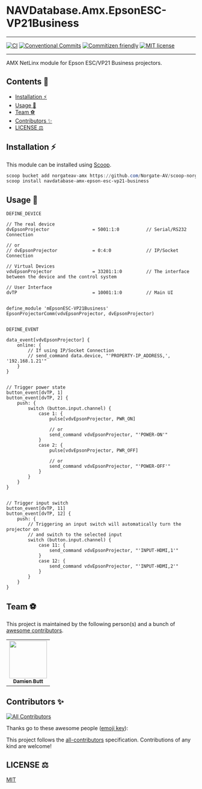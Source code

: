 # NAVDatabase.Amx.EpsonESC-VP21Business

<!-- <div align="center">
 <img src="./" alt="logo" width="200" />
</div> -->

---

[![CI](https://github.com/Norgate-AV/NAVDatabase.Amx.EpsonESC-VP21Business/actions/workflows/main.yml/badge.svg)](https://github.com/Norgate-AV/NAVDatabase.Amx.EpsonESC-VP21Business/actions/workflows/main.yml)
[![Conventional Commits](https://img.shields.io/badge/Conventional%20Commits-1.0.0-%23FE5196?logo=conventionalcommits&logoColor=white)](https://conventionalcommits.org)
[![Commitizen friendly](https://img.shields.io/badge/commitizen-friendly-brightgreen.svg)](http://commitizen.github.io/cz-cli/)
[![MIT license](https://img.shields.io/badge/License-MIT-blue.svg)](LICENSE)

---

AMX NetLinx module for Epson ESC/VP21 Business projectors.

## Contents :book:

<!-- START doctoc generated TOC please keep comment here to allow auto update -->
<!-- DON'T EDIT THIS SECTION, INSTEAD RE-RUN doctoc TO UPDATE -->

-   [Installation :zap:](#installation-zap)
-   [Usage :rocket:](#usage-rocket)
-   [Team :soccer:](#team-soccer)
-   [Contributors :sparkles:](#contributors-sparkles)
-   [LICENSE :balance_scale:](#license-balance_scale)

<!-- END doctoc generated TOC please keep comment here to allow auto update -->

## Installation :zap:

This module can be installed using [Scoop](https://scoop.sh/).

```powershell
scoop bucket add norgateav-amx https://github.com/Norgate-AV/scoop-norgateav-amx
scoop install navdatabase-amx-epson-esc-vp21-business
```

## Usage :rocket:

```netlinx
DEFINE_DEVICE

// The real device
dvEpsonProjector                = 5001:1:0          // Serial/RS232 Connection

// or
// dvEpsonProjector             = 0:4:0             // IP/Socket Connection

// Virtual Devices
vdvEpsonProjector               = 33201:1:0         // The interface between the device and the control system

// User Interface
dvTP                            = 10001:1:0         // Main UI


define_module 'mEpsonESC-VP21Business' EpsonProjectorComm(vdvEpsonProjector, dvEpsonProjector)


DEFINE_EVENT

data_event[vdvEpsonProjector] {
    online: {
        // If using IP/Socket Connection
        // send_command data.device, "'PROPERTY-IP_ADDRESS,', '192.168.1.21'"
    }
}


// Trigger power state
button_event[dvTP, 1]
button_event[dvTP, 2] {
    push: {
        switch (button.input.channel) {
            case 1: {
                pulse[vdvEpsonProjector, PWR_ON]

                // or
                send_command vdvEpsonProjector, "'POWER-ON'"
            }
            case 2: {
                pulse[vdvEpsonProjector, PWR_OFF]

                // or
                send_command vdvEpsonProjector, "'POWER-OFF'"
            }
        }
    }
}


// Trigger input switch
button_event[dvTP, 11]
button_event[dvTP, 12] {
    push: {
        // Triggering an input switch will automatically turn the projector on
        // and switch to the selected input
        switch (button.input.channel) {
            case 11: {
                send_command vdvEpsonProjector, "'INPUT-HDMI,1'"
            }
            case 12: {
                send_command vdvEpsonProjector, "'INPUT-HDMI,2'"
            }
        }
    }
}

```

## Team :soccer:

This project is maintained by the following person(s) and a bunch of [awesome contributors](https://github.com/Norgate-AV/NAVDatabase.Amx.EpsonESC-VP21Business/graphs/contributors).

<table>
  <tr>
    <td align="center"><a href="https://github.com/damienbutt"><img src="https://avatars.githubusercontent.com/damienbutt?v=4?s=100" width="100px;" alt=""/><br /><sub><b>Damien Butt</b></sub></a><br /></td>
  </tr>
</table>

## Contributors :sparkles:

<!-- ALL-CONTRIBUTORS-BADGE:START - Do not remove or modify this section -->

[![All Contributors](https://img.shields.io/badge/all_contributors-1-orange.svg?style=flat-square)](#contributors-)

<!-- ALL-CONTRIBUTORS-BADGE:END -->

Thanks go to these awesome people ([emoji key](https://allcontributors.org/docs/en/emoji-key)):

<!-- ALL-CONTRIBUTORS-LIST:START - Do not remove or modify this section -->
<!-- prettier-ignore-start -->
<!-- markdownlint-disable -->

<!-- markdownlint-restore -->
<!-- prettier-ignore-end -->

<!-- ALL-CONTRIBUTORS-LIST:END -->

This project follows the [all-contributors](https://allcontributors.org) specification.
Contributions of any kind are welcome!

## LICENSE :balance_scale:

[MIT](LICENSE)
